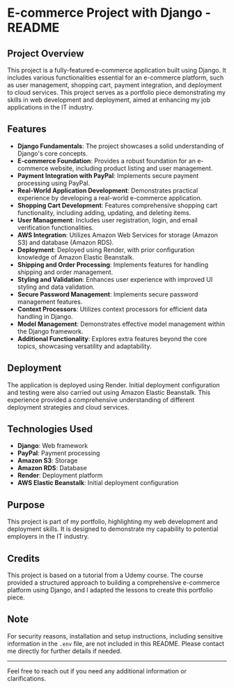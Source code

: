 # E-commerce Project with Django - README

## Project Overview

This project is a fully-featured e-commerce application built using Django. It includes various functionalities essential for an e-commerce platform, such as user management, shopping cart, payment integration, and deployment to cloud services. This project serves as a portfolio piece demonstrating my skills in web development and deployment, aimed at enhancing my job applications in the IT industry.

## Features

- **Django Fundamentals**: The project showcases a solid understanding of Django's core concepts.
- **E-commerce Foundation**: Provides a robust foundation for an e-commerce website, including product listing and user management.
- **Payment Integration with PayPal**: Implements secure payment processing using PayPal.
- **Real-World Application Development**: Demonstrates practical experience by developing a real-world e-commerce application.
- **Shopping Cart Development**: Features comprehensive shopping cart functionality, including adding, updating, and deleting items.
- **User Management**: Includes user registration, login, and email verification functionalities.
- **AWS Integration**: Utilizes Amazon Web Services for storage (Amazon S3) and database (Amazon RDS).
- **Deployment**: Deployed using Render, with prior configuration knowledge of Amazon Elastic Beanstalk.
- **Shipping and Order Processing**: Implements features for handling shipping and order management.
- **Styling and Validation**: Enhances user experience with improved UI styling and data validation.
- **Secure Password Management**: Implements secure password management features.
- **Context Processors**: Utilizes context processors for efficient data handling in Django.
- **Model Management**: Demonstrates effective model management within the Django framework.
- **Additional Functionality**: Explores extra features beyond the core topics, showcasing versatility and adaptability.

## Deployment

The application is deployed using Render. Initial deployment configuration and testing were also carried out using Amazon Elastic Beanstalk. This experience provided a comprehensive understanding of different deployment strategies and cloud services.

## Technologies Used

- **Django**: Web framework
- **PayPal**: Payment processing
- **Amazon S3**: Storage
- **Amazon RDS**: Database
- **Render**: Deployment platform
- **AWS Elastic Beanstalk**: Initial deployment configuration

## Purpose

This project is part of my portfolio, highlighting my web development and deployment skills. It is designed to demonstrate my capability to potential employers in the IT industry.

## Credits

This project is based on a tutorial from a Udemy course. The course provided a structured approach to building a comprehensive e-commerce platform using Django, and I adapted the lessons to create this portfolio piece.

## Note

For security reasons, installation and setup instructions, including sensitive information in the `.env` file, are not included in this README. Please contact me directly for further details if needed.

---

Feel free to reach out if you need any additional information or clarifications.
